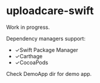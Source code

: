 # uploadcare-swift

Work in progress.


Dependency managers support:
* ✓Swift Package Manager
* ✓Carthage
* ✓CocoaPods

Check DemoApp dir for demo app.
